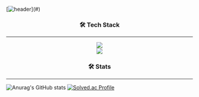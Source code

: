 [![header](https://capsule-render.vercel.app/api?type=waving&color=auto&height=300&section=header&text=Welcom%20to%20my%20Github!)](#)

<h3 align="center">🛠 Tech Stack </h3>
<hr>

<p align="center">
  <a href="https://skillicons.dev">
    <img src="https://skillicons.dev/icons?i=java,spring,mysql,redis,docker" />
  </a>
  <br>
  <a href="https://skillicons.dev">
    <img src="https://skillicons.dev/icons?i=git,obsidian,linux" />
  </a>
</p>

<h3 align="center">🛠 Stats </h3>
<hr>

![Anurag's GitHub stats](https://github-readme-stats.vercel.app/api?username=jki12&show_icons=true&theme=light)
[![Solved.ac Profile](http://mazassumnida.wtf/api/v2/generate_badge?boj=gro0t1)](https://solved.ac/gro0t1/)
